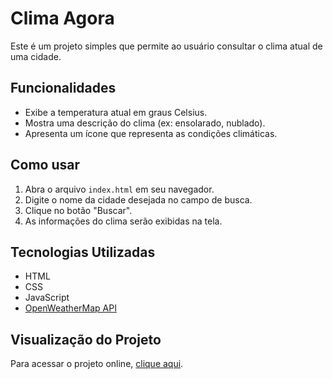 # Clima Agora

Este é um projeto simples que permite ao usuário consultar o clima atual de uma cidade.

## Funcionalidades

- Exibe a temperatura atual em graus Celsius.
- Mostra uma descrição do clima (ex: ensolarado, nublado).
- Apresenta um ícone que representa as condições climáticas.

## Como usar

1. Abra o arquivo `index.html` em seu navegador.
2. Digite o nome da cidade desejada no campo de busca.
3. Clique no botão "Buscar".
4. As informações do clima serão exibidas na tela.

## Tecnologias Utilizadas

- HTML
- CSS
- JavaScript
- [OpenWeatherMap API](https://openweathermap.org/api)

## Visualização do Projeto
Para acessar o projeto online, [clique aqui](https://clima-tempo-omega-two.vercel.app/).


